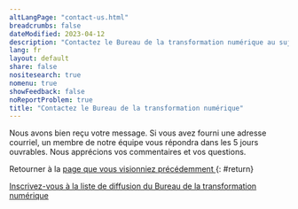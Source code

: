 ```yaml
---
altLangPage: "contact-us.html"
breadcrumbs: false
dateModified: 2023-04-12
description: "Contactez le Bureau de la transformation numérique au sujet du système de conception Canada.ca."
lang: fr
layout: default
share: false
nositesearch: true
nomenu: true
showFeedback: false
noReportProblem: true
title: "Contactez le Bureau de la transformation numérique"
---
```

Nous avons bien reçu votre message. Si vous avez fourni une adresse courriel, un membre de notre équipe vous répondra dans les 5 jours ouvrables.
Nous apprécions vos commentaires et vos questions.

Retourner à la [ page que vous visionniez précédemment ]( / ){: #return}

[Inscrivez-vous à la liste de diffusion du Bureau de la transformation numérique](https://blogue.canada.ca/pages/inscrire.html)

<script>
    const params = new Proxy(new URLSearchParams(window.location.search), {
    get: (searchParams, prop) => searchParams.get(prop),
    });
    // Get the value of "referer" in eg. "https://localhost:4000/contactt-us?referer=https://localhost:4000/test"
    let value = params.referer; // "https://localhost:4000/test"
    document.getElementById("return").href = value;
</script>
